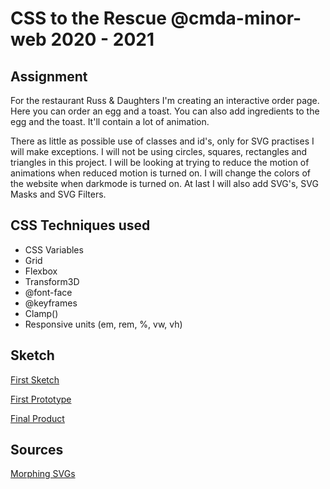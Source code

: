 # CSS to the Rescue @cmda-minor-web 2020 - 2021

## Assignment

For the restaurant Russ & Daughters I'm creating an interactive order page. Here you can order an egg and a toast. You can also add ingredients to the egg and the toast. It'll contain a lot of animation.

There as little as possible use of classes and id's, only for SVG practises I will make exceptions.
I will not be using circles, squares, rectangles and triangles in this project.
I will be looking at trying to reduce the motion of animations when reduced motion is turned on.
I will change the colors of the website when darkmode is turned on.
At last I will also add SVG's, SVG Masks and SVG Filters.

## CSS Techniques used
- CSS Variables
- Grid
- Flexbox
- Transform3D
- @font-face
- @keyframes
- Clamp()
- Responsive units (em, rem, %, vw, vh)
## Sketch

[First Sketch](https://github.com/Vincentvanleeuwen/css-to-the-rescue-2021/blob/master/docs/img/schets.jpg?raw=true)

[First Prototype](https://gyazo.com/e04c359db4faf4f852ec02f502f34c85)

[Final Product](https://menu-animations.netlify.app/)


## Sources
[Morphing SVGs](https://webkul.com/blog/morphing-using-svg-animate-css/)
